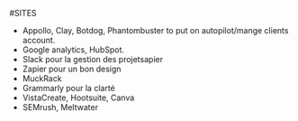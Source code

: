 #SITES
- Appollo, Clay, Botdog, Phantombuster to put on autopilot/mange clients account.
- Google analytics, HubSpot.
- Slack pour la gestion des projetsapier 
- Zapier pour un bon design
- MuckRack
- Grammarly pour la clarté
- VistaCreate, Hootsuite, Canva
- SEMrush, Meltwater
